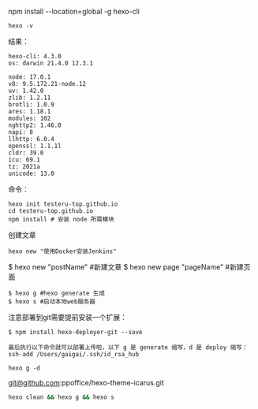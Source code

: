 npm install --location=global -g hexo-cli
```
hexo -v
```

结果：
```
hexo-cli: 4.3.0
os: darwin 21.4.0 12.3.1

node: 17.0.1
v8: 9.5.172.21-node.12
uv: 1.42.0
zlib: 1.2.11
brotli: 1.0.9
ares: 1.18.1
modules: 102
nghttp2: 1.46.0
napi: 8
llhttp: 6.0.4
openssl: 1.1.1l
cldr: 39.0
icu: 69.1
tz: 2021a
unicode: 13.0
```


命令：
```
hexo init testeru-top.github.io
cd testeru-top.github.io 
npm install # 安装 node 所需模块

```



创建文章
```
hexo new "使用Docker安装Jenkins"
```

$ hexo new "postName" #新建文章 $ hexo new page "pageName" #新建页面


```
$ hexo g #hexo generate 生成 
$ hexo s #启动本地web服务器
```


注意部署到git需要提前安装一个扩展：

```
$ npm install hexo-deployer-git --save

最后执行以下命令就可以部署上传啦，以下 g 是 generate 缩写，d 是 deploy 缩写：
ssh-add /Users/gaigai/.ssh/id_rsa_hub

hexo g -d
```



git@github.com:ppoffice/hexo-theme-icarus.git




```bash
hexo clean && hexo g && hexo s
```